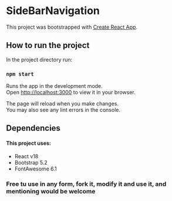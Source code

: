 # SideBarNavigation

This project was bootstrapped with [Create React App](https://github.com/facebook/create-react-app).

## How to run the project

In the project directory run:

### `npm start`

Runs the app in the development mode.\
Open [http://localhost:3000](http://localhost:3000) to view it in your browser.

The page will reload when you make changes.\
You may also see any lint errors in the console.

## Dependencies

#### This project uses:
- React v18
- Bootstrap 5.2
- FontAwesome 6.1

### Free tu use in any form, fork it, modify it and use it, and mentioning would be welcome